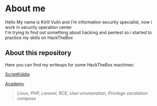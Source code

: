 About me
===
Hello
My name is Kirill Vulin and I'm information security specialist, now i work in security operation center  
I'm trying to find out something about hacking and pentest so i started to practice my skills on HackTheBox

About this repository
---
Here you can find my writeups for some HackTheBox machines:

[ScriptKiddie](https://github.com/Healops/Writeups/tree/main/ScriptKiddie)

[Academy](https://github.com/Healops/Writeups/tree/main/Academy)
>*Linux, PHP, Laravel, RCE, User enumeration, Privilege escalation compose*
